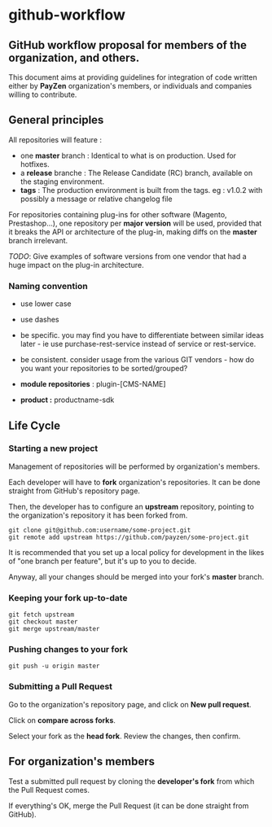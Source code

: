 # github-workflow
GitHub workflow proposal for members of the organization, and others.
---
This document aims at providing guidelines for integration of code written either by **PayZen** organization's members, or individuals and companies willing to contribute.

## General principles

All repositories will feature :
* one **master** branch : Identical to what is on production. Used for hotfixes.
* a **release** branche : The Release Candidate (RC) branch, available on the staging environment.
* **tags** : The production environment is built from the tags. eg : v1.0.2 with possibly a message or relative changelog file

For repositories containing plug-ins for other software (Magento, Prestashop...), one repository per **major version** will be used, provided that it breaks the API or architecture of the plug-in, making diffs on the **master** branch irrelevant.

*TODO*: Give examples of software versions from one vendor that had a huge impact on the plug-in architecture.

### Naming convention

* use lower case
* use dashes
* be specific. you may find you have to differentiate between similar ideas later - ie use purchase-rest-service instead of service or rest-service.
* be consistent. consider usage from the various GIT vendors - how do you want your repositories to be sorted/grouped?

* **module repositories** : plugin-[CMS-NAME]
* **product :** productname-sdk


## Life Cycle

### Starting a new project

Management of repositories will be performed by organization's members.

Each developer will have to **fork** organization's repositories. It can be done straight from GitHub's repository page.

Then, the developer has to configure an **upstream** repository, pointing to the organization's repository it has been forked from.

```
git clone git@github.com:username/some-project.git
git remote add upstream https://github.com/payzen/some-project.git
```

It is recommended that you set up a local policy for development in the likes of "one branch per feature", but it's up to you to decide.

Anyway, all your changes should be merged into your fork's **master** branch.

### Keeping your fork up-to-date

```
git fetch upstream
git checkout master
git merge upstream/master
```

### Pushing changes to your fork

```
git push -u origin master
```

### Submitting a Pull Request

Go to the organization's repository page, and click on **New pull request**.

Click on **compare across forks**.

Select your fork as the **head fork**. Review the changes, then confirm.

## For organization's members

Test a submitted pull request by cloning the **developer's fork** from which the Pull Request comes.

If everything's OK, merge the Pull Request (it can be done straight from GitHub).
